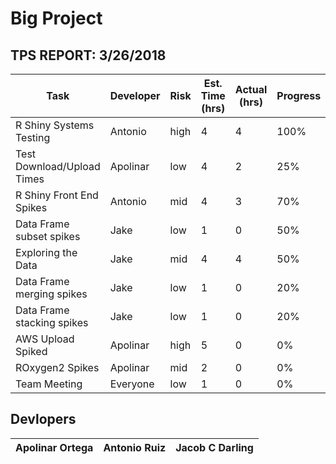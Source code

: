 # Big Project

## TPS REPORT: 3/26/2018
Task | Developer | Risk | Est. Time (hrs) | Actual (hrs) | Progress | Code Review
--- | --- | --- | --- | --- | --- | --- 
R Shiny Systems Testing | Antonio | high | 4 | 4 | 100% | 
Test Download/Upload Times | Apolinar | low | 4 | 2 | 25% |
R Shiny Front End Spikes | Antonio | mid | 4 | 3 | 70% | 
Data Frame subset spikes | Jake | low  | 1 | 0 | 50% |
Exploring the Data | Jake | mid | 4 | 4 | 50% | 
Data Frame merging spikes | Jake | low  | 1 | 0 | 20% |
Data Frame stacking spikes | Jake | low  | 1 | 0 | 20% |
AWS Upload Spiked | Apolinar | high | 5 | 0 | 0% | 
ROxygen2 Spikes | Apolinar | mid | 2 | 0 | 0% | 
Team Meeting | Everyone | low | 1 | 0 | 0% | —


## Devlopers
Apolinar Ortega | Antonio Ruiz | Jacob C Darling
--- | --- | --- 

